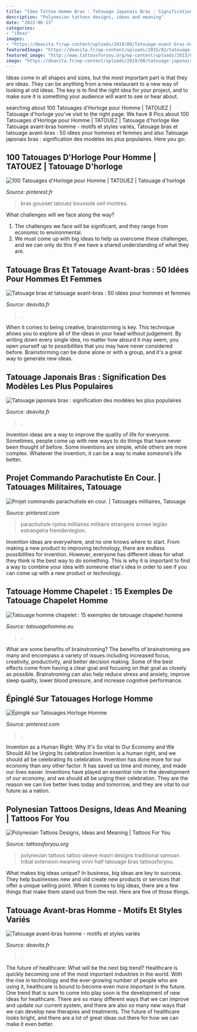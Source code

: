 ```yaml
---
title: "Idee Tattoo Homme Bras : Tatouage Japonais Bras : Signification Des Modèles Les Plus Populaires"
description: "Polynesian tattoos designs, ideas and meaning"
date: "2023-06-13"
categories:
- "ideas"
images:
- "https://deavita.fr/wp-content/uploads/2019/09/Tatouage-avant-bras-homme-bracelet-horloge-tattoo-coloré.jpg"
featuredImage: "https://deavita.fr/wp-content/uploads/2015/02/tatouage-avant-bras-homme-bioméchanique.jpg"
featured_image: "http://www.tattoosforyou.org/wp-content/uploads/2013/09/Traditional-Polynesian-Tattoo.jpg"
image: "https://deavita.fr/wp-content/uploads/2019/08/tatouage-japonais-avant-bras-samuraï-idée-populaire.jpg"
---
```



Ideas come in all shapes and sizes, but the most important part is that they are ideas. They can be anything from a new restaurant to a new way of looking at old ideas. The key is to find the right idea for your project, and to make sure it is something your audience will want to see or hear about.

	

		
searching about 100 Tatouages d&#039;Horloge pour Homme | TATOUEZ | Tatouage d&#039;horloge you've visit to the right page. We have 8 Pics about 100 Tatouages d&#039;Horloge pour Homme | TATOUEZ | Tatouage d&#039;horloge like Tatouage avant-bras homme - motifs et styles variés, Tatouage bras et tatouage avant-bras : 50 idées pour hommes et femmes and also Tatouage japonais bras : signification des modèles les plus populaires. Here you go:
		
    
## 100 Tatouages D&#039;Horloge Pour Homme | TATOUEZ | Tatouage D&#039;horloge

<img loading=lazy src="https://i.pinimg.com/736x/7b/f7/02/7bf702148c04bf28ef88e43b6ce24320.jpg" onerror="this.onerror=null;this.src='https://tse3.mm.bing.net/th?id=OIP.KFBuGRc2MtoHKwFTTgAxGgHaHa&amp;pid=15.1';" alt="100 Tatouages d&#039;Horloge pour Homme | TATOUEZ | Tatouage d&#039;horloge">

_Source: pinterest.fr_

>bras gousset tatouez boussole oeil montres. 

	

What challenges will we face along the way?
1. The challenges we face will be significant, and they range from economic to environmental. 
2. We must come up with big ideas to help us overcome these challenges, and we can only do this if we have a shared understanding of what they are.

    
## Tatouage Bras Et Tatouage Avant-bras : 50 Idées Pour Hommes Et Femmes

<img loading=lazy src="https://deavita.fr/wp-content/uploads/2015/02/tatouage-avant-bras-homme-bioméchanique.jpg" onerror="this.onerror=null;this.src='https://tse1.mm.bing.net/th?id=OIP.aQlvI_PP_GlnyDmXU6JI8AHaJ5&amp;pid=15.1';" alt="Tatouage bras et tatouage avant-bras : 50 idées pour hommes et femmes">

_Source: deavita.fr_

>. 

	

When it comes to being creative, brainstorming is key. This technique allows you to explore all of the ideas in your head without judgement. By writing down every single idea, no matter how absurd it may seem, you open yourself up to possibilities that you may have never considered before. Brainstorming can be done alone or with a group, and it's a great way to generate new ideas.

    
## Tatouage Japonais Bras : Signification Des Modèles Les Plus Populaires

<img loading=lazy src="https://deavita.fr/wp-content/uploads/2019/08/tatouage-japonais-avant-bras-samuraï-idée-populaire.jpg" onerror="this.onerror=null;this.src='https://tse1.mm.bing.net/th?id=OIP.HHVeLTS8FVUsG2gP6BWTigHaKy&amp;pid=15.1';" alt="Tatouage japonais bras : signification des modèles les plus populaires">

_Source: deavita.fr_

>. 

	

Invention ideas are a way to improve the quality of life for everyone. Sometimes, people come up with new ways to do things that have never been thought of before. Some inventions are simple, while others are more complex. Whatever the invention, it can be a way to make someone’s life better.

    
## Projet Commando Parachutiste En Cour. | Tatouages Militaires, Tatouage

<img loading=lazy src="https://i.pinimg.com/736x/03/cb/4d/03cb4d01d825d9b958cbf67e90ef8c21--rap-image.jpg" onerror="this.onerror=null;this.src='https://tse4.mm.bing.net/th?id=OIP.m32o24fv7ss3mh9rDgnIhAHaJ4&amp;pid=15.1';" alt="Projet commando parachutiste en cour. | Tatouages militaires, Tatouage">

_Source: pinterest.com_

>parachutiste rpima militaires militaire etrangere armee legião estrangeira fremdenlegion. 

	

Invention ideas are everywhere, and no one knows where to start. From making a new product to improving technology, there are endless possibilities for invention. However, everyone has different ideas for what they think is the best way to do something. This is why it is important to find a way to combine your idea with someone else's idea in order to see if you can come up with a new product or technology.

    
## Tatouage Homme Chapelet : 15 Exemples De Tatouage Chapelet Homme

<img loading=lazy src="http://www.tatouagehomme.eu/wp-content/uploads/2014/03/tatouage-chapelet-homme-6.jpg" onerror="this.onerror=null;this.src='https://tse4.mm.bing.net/th?id=OIP.uwCTAMWDlmZ9ed6xr5wKCwHaTw&amp;pid=15.1';" alt="Tatouage homme chapelet : 15 exemples de tatouage chapelet homme">

_Source: tatouagehomme.eu_

>. 

	

What are some benefits of brainstroming?
The benefits of brainstroming are many and encompass a variety of issues including increased focus, creativity, productivity, and better decision making. Some of the best effects come from having a clear goal and focusing on that goal as closely as possible. Brainstroming can also help reduce stress and anxiety, improve sleep quality, lower blood pressure, and increase cognitive performance.

    
## Épinglé Sur Tatouages Horloge Homme

<img loading=lazy src="https://i.pinimg.com/736x/02/b5/e1/02b5e1461630c4967a4f53891fdcc830.jpg" onerror="this.onerror=null;this.src='https://tse4.mm.bing.net/th?id=OIP.-n_WIqRlz-X8bILQmby5OwHaIs&amp;pid=15.1';" alt="Épinglé sur Tatouages Horloge Homme">

_Source: pinterest.com_

>. 

	

Invention as a Human Right: Why It's So vital to Our Economy and We Should All be Urging Its celebration
Invention is a human right, and we should all be celebrating its celebration. Invention has done more for our economy than any other factor. It has saved us time and money, and made our lives easier.
Inventions have played an essential role in the development of our economy, and we should all be urging their celebration. They are the reason we can live better lives today and tomorrow, and they are vital to our future as a nation.

    
## Polynesian Tattoos Designs, Ideas And Meaning | Tattoos For You

<img loading=lazy src="http://www.tattoosforyou.org/wp-content/uploads/2013/09/Traditional-Polynesian-Tattoo.jpg" onerror="this.onerror=null;this.src='https://tse2.mm.bing.net/th?id=OIP.9B63sXfaPRkE1udN6lLqbgHaLG&amp;pid=15.1';" alt="Polynesian Tattoos Designs, Ideas and Meaning | Tattoos For You">

_Source: tattoosforyou.org_

>polynesian tattoos tattoo sleeve maori designs traditional samoan tribal extension meaning vinni half tatouage bras tattoosforyou. 

	

What makes big ideas unique?
In business, big ideas are key to success. They help businesses new and old create new products or services that offer a unique selling point. When it comes to big ideas, there are a few things that make them stand out from the rest. Here are five of those things.

    
## Tatouage Avant-bras Homme - Motifs Et Styles Variés

<img loading=lazy src="https://deavita.fr/wp-content/uploads/2019/09/Tatouage-avant-bras-homme-bracelet-horloge-tattoo-coloré.jpg" onerror="this.onerror=null;this.src='https://tse4.mm.bing.net/th?id=OIP.JYyw3tiQhrB2QNuenTixfwHaKe&amp;pid=15.1';" alt="Tatouage avant-bras homme - motifs et styles variés">

_Source: deavita.fr_

>. 

	

The future of healthcare: What will be the next big trend?
Healthcare is quickly becoming one of the most important industries in the world. With the rise in technology and the ever-growing number of people who are using it, healthcare is bound to become even more important in the future. One trend that is sure to come into play soon is the development of new ideas for healthcare. There are so many different ways that we can improve and update our current system, and there are also so many new ways that we can develop new therapies and treatments. The future of healthcare looks bright, and there are a lot of great ideas out there for how we can make it even better.

